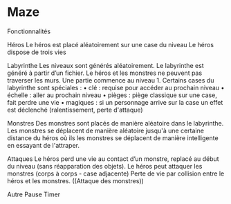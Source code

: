 # Maze

Fonctionnalités 

Héros
Le héros est placé aléatoirement sur une case du niveau
Le héros dispose de trois vies

Labyrinthe
  Les niveaux sont générés aléatoirement.
  Le labyrinthe est généré à partir d’un fichier.
  Le héros et les monstres ne peuvent pas
traverser les murs.
  Une partie commence au niveau 1.
  Certains cases du labyrinthe sont spéciales :
• clé : requise pour accéder au prochain niveau
• échelle : aller au prochain niveau
• pièges : piège classique sur une case, fait perdre une vie
• magiques : si un personnage arrive sur la case un effet est déclenché (ralentissement, perte d'attaque)

Monstres
  Des monstres sont placés de manière aléatoire dans le labyrinthe.
  Les monstres se déplacent de manière aléatoire jusqu'à une certaine distance du héros où ils les monstres se déplacent de manière intelligente en essayant de l'attraper.
 

Attaques
  Le héros perd une vie au contact d’un monstre, replacé au début du niveau (sans réapparation des objets).
  Le héros peut attaquer les monstres (corps à corps - case adjacente)
  Perte de vie par collision entre le héros et les monstres.
  ((Attaque des monstres))
  
 Autre
   Pause
   Timer
